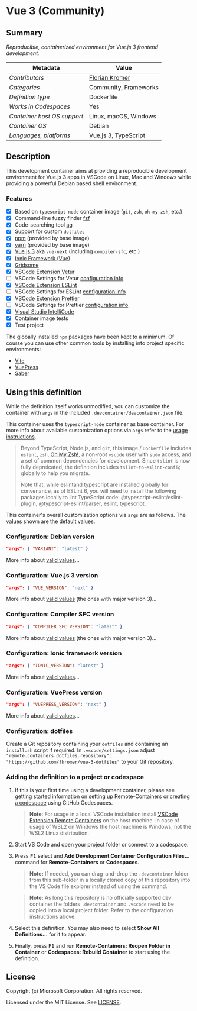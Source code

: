 # Vue 3 (Community)

## Summary

_Reproducible, containerized environment for Vue.js 3 frontend development._

| Metadata                    | Value                                        |
| --------------------------- | -------------------------------------------- |
| _Contributors_              | [Florian Kromer](https://github.com/fkromer) |
| _Categories_                | Community, Frameworks                        |
| _Definition type_           | Dockerfile                                   |
| _Works in Codespaces_       | Yes                                          |
| _Container host OS support_ | Linux, macOS, Windows                        |
| _Container OS_              | Debian                                       |
| _Languages, platforms_      | Vue.js 3, TypeScript                         |

## Description

This development container aims at providing a reproducible development environment for Vue.js 3 apps in VSCode on Linux, Mac and Windows while providing a powerful Debian based shell environment.

### Features

- [x] Based on `typescript-node` container image (`git`, `zsh`, `oh-my-zsh`, etc.)
- [x] Command-line fuzzy finder [fzf](https://github.com/junegunn/fzf)
- [x] Code-searching tool [ag](https://github.com/ggreer/the_silver_searcher)
- [x] Support for custom `dotfiles`
- [x] [npm](https://www.npmjs.com/) (provided by base image)
- [x] [yarn](https://yarnpkg.com/) (provided by base image)
- [x] [Vue.js 3](https://github.com/vuejs/vue-next) aka `vue-next` (including `compiler-sfc`, etc.)
- [x] [Ionic Framework (Vue)](https://ionicframework.com/docs/vue/overview)
- [x] [Gridsome](https://gridsome.org/)
- [x] [VSCode Extension Vetur](https://marketplace.visualstudio.com/items?itemName=octref.vetur)
- [ ] VSCode Settings for Vetur [configuration info](https://vuejs.github.io/vetur/guide/setup.html#vs-code-config)
- [x] [VSCode Extension ESLint](https://marketplace.visualstudio.com/items?itemName=dbaeumer.vscode-eslint)
- [ ] VSCode Settings for ESLint [configuration info](https://github.com/microsoft/vscode-eslint/blob/main/history/settings_1_9_x.md)
- [x] [VSCode Extension Prettier](https://marketplace.visualstudio.com/items?itemName=esbenp.prettier-vscode)
- [ ] VSCode Settings for Prettier [configuration info](https://marketplace.visualstudio.com/items?itemName=esbenp.prettier-vscode#prettier-settings)
- [x] [Visual Studio IntelliCode](https://marketplace.visualstudio.com/items?itemName=visualstudioexptteam.vscodeintellicode)
- [x] Container image tests
- [x] Test project

The globally installed `npm` packages have been kept to a minimum.
Of course you can use other common tools by installing into project specific environments:

- [Vite](https://vitejs.dev/guide/#scaffolding-your-first-vite-project)
- [VuePress](https://vuepress.vuejs.org/guide/getting-started.html#manual-installation)
- [Saber](https://saber.land/docs/installation.html#creating-a-new-project-from-scratch)

## Using this definition

While the definition itself works unmodified, you can customize the container with `args` in the included `.devcontainer/devcontainer.json` file.

This container uses the `typescript-node` container as base container. For more info about available customization options via `args` refer to the [usage instructions](https://github.com/microsoft/vscode-dev-containers/tree/main/containers/typescript-node#using-this-definition).

> Beyond TypeScript, Node.js, and `git`, this image / `Dockerfile` includes `eslint`, `zsh`, [Oh My Zsh!](https://ohmyz.sh/), a non-root `vscode` user with `sudo` access, and a set of common dependencies for development. Since `tslint` is now fully depreicated, the definition includes `tslint-to-eslint-config` globally to help you migrate.
>
> Note that, while eslintand typescript are installed globally for convenance, as of ESLint 6, you will need to install the following packages locally to lint TypeScript code: @typescript-eslint/eslint-plugin, @typescript-eslint/parser, eslint, typescript.

This container's overall customization options via `args` are as follows. The values shown are the default values.

### Configuration: Debian version

```json
"args": { "VARIANT": "latest" }
```

More info about [valid values](https://mcrflowprodcentralus.data.mcr.microsoft.com/mcrprod/vscode/devcontainers/typescript-node?P1=1627143043&P2=1&P3=1&P4=5TQ%2B5GHJS4tUC0eBZ4jTxKeU%2Bi9Ng9LEPIHHbtcSemU%3D&se=2021-07-24T16%3A10%3A43Z&sig=XEyqxn2SkBgIj2%2FMFlsOvV6IA76PVNijFWdNMLB%2B8OE%3D&sp=r&sr=b&sv=2015-02-21)...

### Configuration: Vue.js 3 version

```json
"args": { "VUE_VERSION": "next" }
```

More info about [valid values](https://www.npmjs.com/package/vue?activeTab=versions) (the ones with major version 3)...

### Configuration: Compiler SFC version

```json
"args": { "COMPILER_SFC_VERSION": "latest" }
```

More info about [valid values](https://www.npmjs.com/package/@vue/compiler-sfc?activeTab=versions) (the ones with major version 3)...

### Configuration: Ionic framework version

```json
"args": { "IONIC_VERSION": "latest" }
```

More info about [valid values](https://www.npmjs.com/package/@ionic/cli?activeTab=versions)...

### Configuration: VuePress version

```json
"args": { "VUEPRESS_VERSION": "next" }
```

More info about [valid values](https://www.npmjs.com/package/vuepress?activeTab=versions)...

### Configuration: dotfiles

Create a Git repository containing your `dotfiles` and containing an `install.sh` script if required.
In `.vscode/settings.json` adjust `"remote.containers.dotfiles.repository": "https://github.com/fkromer/vue-3-dotfiles"`
to your Git repository.

### Adding the definition to a project or codespace

1. If this is your first time using a development container, please see getting started information on [setting up](https://aka.ms/vscode-remote/containers/getting-started) Remote-Containers or [creating a codespace](https://aka.ms/ghcs-open-codespace) using GitHub Codespaces.

   > **Note**: For usage in a local VSCode installation install [VSCode Extension Remote Containers](https://marketplace.visualstudio.com/items?itemName=ms-vscode-remote.remote-containers) on the host machine. In case of usage of WSL2 on Windows the host machine is Windows, not the WSL2 Linux distribution.

2. Start VS Code and open your project folder or connect to a codespace.

3. Press <kbd>F1</kbd> select and **Add Development Container Configuration Files...** command for **Remote-Containers** or **Codespaces**.

   > **Note:** If needed, you can drag-and-drop the `.devcontainer` folder from this sub-folder in a locally cloned copy of this repository into the VS Code file explorer instead of using the command.

   > **Note:** As long this repository is no officially supported dev container the folders `.devcontainer` and `.vscode` need to be copied into a local project folder. Refer to the configuration instructions above.

4. Select this definition. You may also need to select **Show All Definitions...** for it to appear.

5. Finally, press <kbd>F1</kbd> and run **Remote-Containers: Reopen Folder in Container** or **Codespaces: Rebuild Container** to start using the definition.

## License

Copyright (c) Microsoft Corporation. All rights reserved.

Licensed under the MIT License. See [LICENSE](https://github.com/Microsoft/vscode-dev-containers/blob/main/LICENSE).
